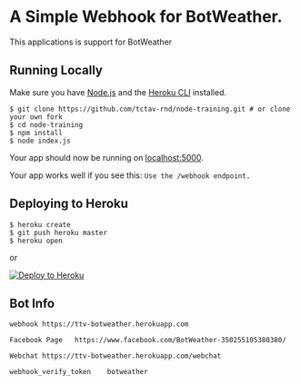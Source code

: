 # A Simple Webhook for BotWeather.

This applications is support for BotWeather

## Running Locally

Make sure you have [Node.js](http://nodejs.org/) and the [Heroku CLI](https://cli.heroku.com/) installed.

```
$ git clone https://github.com/tctav-rnd/node-training.git # or clone your own fork
$ cd node-training
$ npm install
$ node index.js
```

Your app should now be running on [localhost:5000](http://localhost:5000/).

Your app works well if you see this: `Use the /webhook endpoint.`

## Deploying to Heroku

```
$ heroku create
$ git push heroku master
$ heroku open
```
or

[![Deploy to Heroku](https://www.herokucdn.com/deploy/button.png)](https://heroku.com/deploy)

## Bot Info
```
webhook	https://ttv-botweather.herokuapp.com

Facebook Page	https://www.facebook.com/BotWeather-350255105380380/

Webchat	https://ttv-botweather.herokuapp.com/webchat

webhook_verify_token	botweather

```
